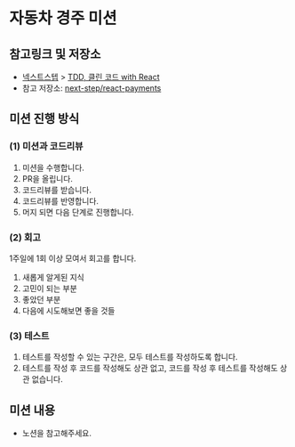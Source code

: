 # 자동차 경주 미션

## 참고링크 및 저장소

- [넥스트스텝](https://edu.nextstep.camp/) > [TDD, 클린 코드 with React](https://edu.nextstep.camp/c/QoTvUh4y)
- 참고 저장소: [next-step/react-payments](https://github.com/next-step/react-payments)

## 미션 진행 방식

### (1) 미션과 코드리뷰

1. 미션을 수행합니다.
2. PR을 올립니다.
3. 코드리뷰를 받습니다.
4. 코드리뷰를 반영합니다.
5. 머지 되면 다음 단계로 진행합니다.

### (2) 회고

1주일에 1회 이상 모여서 회고를 합니다.

1. 새롭게 알게된 지식
2. 고민이 되는 부분
3. 좋았던 부분
4. 다음에 시도해보면 좋을 것들

### (3) 테스트

1. 테스트를 작성할 수 있는 구간은, 모두 테스트를 작성하도록 합니다.
2. 테스트를 작성 후 코드를 작성해도 상관 없고, 코드를 작성 후 테스트를 작성해도 상관 없습니다.

## 미션 내용

- 노션을 참고해주세요.
